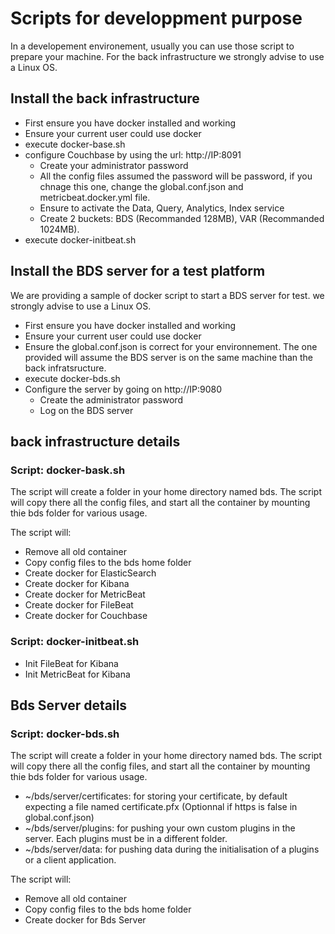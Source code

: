 # Scripts for developpment purpose

In a developement environement, usually you can use those script to prepare your machine. 
For the back infrastructure we strongly advise to use a Linux OS.

## Install the back infrastructure

- First ensure you have docker installed and working
- Ensure your current user could use docker
- execute docker-base.sh
- configure Couchbase by using the url: http://IP:8091
    - Create your administrator password
    - All the config files assumed the password will be password, if you chnage this one, change the global.conf.json and metricbeat.docker.yml file.
    - Ensure to activate the Data, Query, Analytics, Index service
    - Create 2 buckets: BDS (Recommanded 128MB), VAR (Recommanded 1024MB).
- execute docker-initbeat.sh

## Install the BDS server for a test platform

We are providing a sample of docker script to start a BDS server for test. we strongly advise to use a Linux OS.

- First ensure you have docker installed and working
- Ensure your current user could use docker
- Ensure the global.conf.json is correct for your environnement. The one provided will assume the BDS server is on the same machine than the back infratsructure.
- execute docker-bds.sh
- Configure the server by going on http://IP:9080
    - Create the administrator password
    - Log on the BDS server


## back infrastructure details

### Script: docker-bask.sh

The script will create a folder in your home directory named bds. The script will copy there all the config files, and start all the container by mounting thie bds folder for various usage.

The script will:
- Remove all old container
- Copy config files to the bds home folder
- Create docker for ElasticSearch
- Create docker for Kibana
- Create docker for MetricBeat
- Create docker for FileBeat
- Create docker for Couchbase

### Script: docker-initbeat.sh

- Init FileBeat for Kibana
- Init MetricBeat for Kibana

## Bds Server details

### Script: docker-bds.sh

The script will create a folder in your home directory named bds. The script will copy there all the config files, and start all the container by mounting thie bds folder for various usage.
- ~/bds/server/certificates: for storing your certificate, by default expecting a file named certificate.pfx (Optionnal if https is false in global.conf.json)
- ~/bds/server/plugins: for pushing your own custom plugins in the server. Each plugins must be in a different folder.
- ~/bds/server/data: for pushing data during the initialisation of a plugins or a client application.

The script will:
- Remove all old container
- Copy config files to the bds home folder
- Create docker for Bds Server